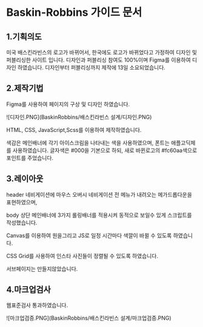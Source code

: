 # Baskin-Robbins 가이드 문서

## 1.기획의도

미국 배스킨라빈스의 로고가 바뀌어서, 한국에도 로고가 바뀌었다고 가정하여 디자인 및 퍼블리싱한 사이트 입니다. 디자인과 퍼블리싱 참여도 100%이며 Figma를 이용하여 디자인 하였습니다. 디자인부터 퍼블리싱까지 제작에 13일 소요되었습니다.

## 2.제작기법

Figma를 사용하여 페이지의 구상 및 디자인 하였습니다.

![디자인.PNG](BaskinRobbins/배스킨라빈스 설계/디자인.PNG)

HTML, CSS, JavaScript,Scss를 이용하여 제작하였습니다.

색감은 메인배너에 각기 아이스크림을 나타내는 색을 사용하였으며, 폰트는 애플고딕체를 사용하였습니다. 글자색은 #000을 기본으로 하되, 새로 바뀐로고의 #fc60aa색으로 포인트를 주었습니다.

## 3.레이아웃

header 네비게이션에 마우스 오버시 네비게이션 전 메뉴가 내려오는 메가드롭다운을 표현하였으며,

body 상단 메인배너에 3가지 롤링배너를 적용시켜 동적으로 보일수 있게 스크립트를 작성했습니다.

Canvas를 이용하여 원을그리고 JS로 일정 시간마다 색깔이 바뀔 수 있도록 하였습니다.

CSS Grid를 사용하여 인스타 사진들이 정렬될 수 있도록 하였습니다.

서브페이지는 만들지않았습니다.

## 4.마크업검사

웹표준검사 통과하였습니다.

![마크업검증.PNG](BaskinRobbins/배스킨라빈스 설계/마크업검증.PNG)

